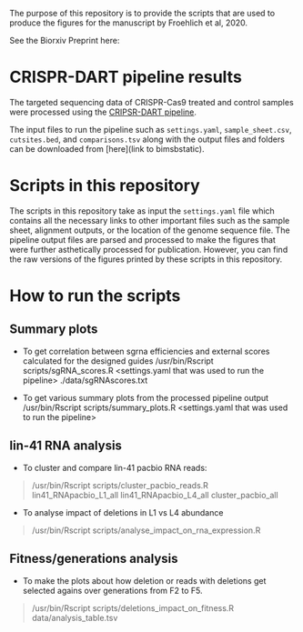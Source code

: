 The purpose of this repository is to provide the scripts that are used to produce the figures 
for the manuscript by Froehlich et al, 2020. 

See the Biorxiv Preprint here:

# CRISPR-DART pipeline results

The targeted sequencing data of CRISPR-Cas9 treated and control samples were processed using the [CRIPSR-DART pipeline](https://github.com/BIMSBbioinfo/crispr_dart). 

The input files to run the pipeline such as `settings.yaml`, `sample_sheet.csv`, `cutsites.bed`, and `comparisons.tsv` along 
with the output files and folders can be downloaded from [here](link to bimsbstatic). 

# Scripts in this repository

The scripts in this repository take as input the `settings.yaml` file which contains all the necessary links to other important
files such as the sample sheet, alignment outputs, or the location of the genome sequence file. The pipeline output files are 
parsed and processed to make the figures that were further asthetically processed for publication. However, you can find the 
raw versions of the figures printed by these scripts in this repository. 

# How to run the scripts

## Summary plots

- To get correlation between sgrna efficiencies and external scores calculated for the designed guides
/usr/bin/Rscript scripts/sgRNA_scores.R <settings.yaml that was used to run the pipeline> ./data/sgRNAscores.txt

- To get various summary plots from the processed pipeline output
/usr/bin/Rscript scripts/summary_plots.R <settings.yaml that was used to run the pipeline>

## lin-41 RNA analysis

- To cluster and compare lin-41 pacbio RNA reads:
> /usr/bin/Rscript scripts/cluster_pacbio_reads.R <path to pipeline settings.yaml> lin41_RNApacbio_L1_all lin41_RNApacbio_L4_all cluster_pacbio_all

- To analyse impact of deletions in L1 vs L4 abundance
> /usr/bin/Rscript scripts/analyse_impact_on_rna_expression.R <path to pipeline settings.yaml>

## Fitness/generations analysis

- To make the plots about how deletion or reads with deletions get selected agains over generations from F2 to F5. 
> /usr/bin/Rscript scripts/deletions_impact_on_fitness.R <path to pipeline settings.yaml>  data/analysis_table.tsv

